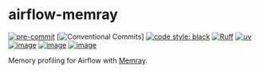# airflow-memray

[![pre-commit](https://img.shields.io/badge/pre--commit-enabled-brightgreen?logo=pre-commit&logoColor=white)](https://github.com/pre-commit/pre-commit)
[![Conventional Commits](https://img.shields.io/badge/Conventional%20Commits-1.0.0-yellow.svg?style=flat-square)]
[![code style: black](https://img.shields.io/badge/code_style-black-000000.svg)](https://github.com/psf/black)
[![Ruff](https://img.shields.io/endpoint?url=https://raw.githubusercontent.com/astral-sh/ruff/main/assets/badge/v2.json)](https://github.com/astral-sh/ruff)
[![uv](https://img.shields.io/endpoint?url=https://raw.githubusercontent.com/astral-sh/uv/main/assets/badge/v0.json)](https://github.com/astral-sh/uv)
[![image](https://img.shields.io/pypi/v/airflow-memray.svg)](https://pypi.python.org/pypi/airflow-memray)
[![image](https://img.shields.io/pypi/l/airflow-memray.svg)](https://github.com/m1racoli/airflow-memray/blob/main/LICENSE)
[![image](https://img.shields.io/pypi/pyversions/airflow-memray.svg)](https://pypi.python.org/pypi/airflow-memray)

Memory profiling for Airflow with [Memray](https://bloomberg.github.io/memray/).
